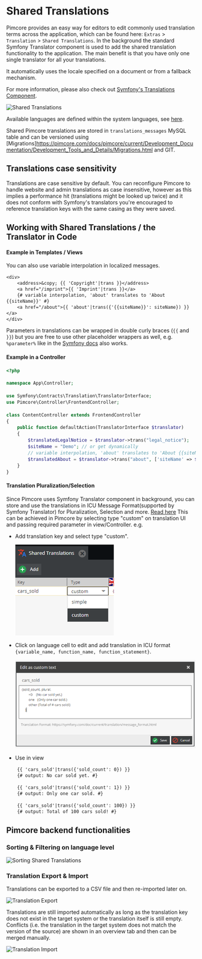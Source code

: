 # Shared Translations 

Pimcore provides an easy way for editors to edit commonly used translation terms across the application, which can be found 
here:  `Extras` > `Translation` > `Shared Translations`.
In the background the standard Symfony Translator component is used to add the shared translation functionality to the application. 
The main benefit is that you have only one single translator for all your translations. 

It automatically uses the locale specified on a document or from a fallback mechanism. 

For more information, please also check out [Symfony's Translations Component](https://symfony.com/doc/5.2/translation.html). 

![Shared Translations](../img/localization-translations.png)

Available languages are defined within the system languages, see [here](./README.md).

Shared Pimcore translations are stored in `translations_messages` MySQL table and can be versioned using [Migrations]https://pimcore.com/docs/pimcore/current/Development_Documentation/Development_Tools_and_Details/Migrations.html and GIT. 

## Translations case sensitivity

Translations are case sensitive by default. You can
reconfigure Pimcore to handle website and admin translations as case insensitive, however as this implies a performance
hit (translations might be looked up twice) and it does not  conform with Symfony's translators you're encouraged to reference
translation keys with the same casing as they were saved.

## Working with Shared Translations / the Translator in Code
  
#### Example in Templates / Views

You can also use variable interpolation in localized messages.

```twig
<div>
    <address>&copy; {{ 'Copyright'|trans }}</address>
    <a href="/imprint">{{ 'Imprint'|trans }}</a>
    {# variable interpolation, 'about' translates to 'About {{siteName}}' #}
    <a href="/about">{{ 'about'|trans({'{{siteName}}': siteName}) }}</a>
</div>
```

Parameters in translations can be wrapped in double curly braces (`{{` and `}}`) but you are free to use other placeholder wrappers as well, e.g. `%parameter%` like in the [Symfony docs](https://symfony.com/doc/5.2/translation.html#translatable-objects) also works.

#### Example in a Controller
 
```php
<?php

namespace App\Controller;

use Symfony\Contracts\Translation\TranslatorInterface;
use Pimcore\Controller\FrontendController;

class ContentController extends FrontendController
{
    public function defaultAction(TranslatorInterface $translator)
    {
        $translatedLegalNotice = $translator->trans("legal_notice");
        $siteName = "Demo"; // or get dynamically
        // variable interpolation, 'about' translates to 'About {{siteName}}'
        $translatedAbout = $translator->trans("about", ['siteName' => $siteName]);
    }
}
```

#### Translation Pluralization/Selection
Since Pimcore uses Symfony Translator component in background, you can store and use the translations in ICU Message Format(supported by Symfony Translator) for Pluralization, Selection and more. [Read here](https://symfony.com/doc/5.2/translation/message_format.html)
This can be achieved in Pimcore by selecting type "custom" on translation UI and passing required parameter in view/Controller. 
e.g.
 - Add translation key and select type "custom".

    ![Translation Pluralization1](../img/translation_pluralization1.png)
    
 - Click on language cell to edit and add translation in ICU format `{variable_name, function_name, function_statement}`.

    ![Translation Pluralization2](../img/translation_pluralization2.png)

 - Use in view
```twig
    {{ 'cars_sold'|trans({'sold_count': 0}) }}
    {# output: No car sold yet. #}
   
    {{ 'cars_sold'|trans({'sold_count': 1}) }}
    {# output: Only one car sold. #}
   
    {{ 'cars_sold'|trans({'sold_count': 100}) }}
    {# output: Total of 100 cars sold! #}
```

## Pimcore backend functionalities

### Sorting & Filtering on language level

![Sorting Shared Translations](../img/localization-translations-sorting.jpg)


### Translation Export & Import

Translations can be exported to a CSV file and then re-imported later on.

![Translation Export](../img/localization-translations-export.jpg)

Translations are still imported automatically as long as the translation key does not exist in the target system or the 
translation itself is still empty. Conflicts (i.e. the translation in the target system does not match the version of 
the source) are shown in an overview tab and then can be merged manually.

![Translation Import](../img/localization-translations-import.jpg)
